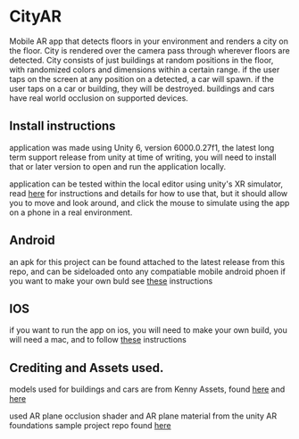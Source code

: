 # CityAR
 
Mobile AR app that detects floors in your environment and renders a city on the floor. 
City is rendered over the camera pass through wherever floors are detected.
City consists of just buildings at random positions in the floor, with randomized colors and dimensions within a certain range.
if the user taps on the screen at any position on a detected, a car will spawn.
if the user taps on a car or building, they will be destroyed.
buildings and cars have real world occlusion on supported devices.

## Install instructions

application was made using Unity 6, version 6000.0.27f1, the latest long term support release from unity at time of writing, you will need to install that or later version to open and run the application locally.

application can be tested within the local editor using unity's XR simulator, read [here](https://docs.unity3d.com/Packages/com.unity.xr.arfoundation@6.0/manual/xr-simulation/simulation-getting-started.html) for instructions and details for how to use that, but it should allow you to move and look around, and click the mouse to simulate using the app on a phone in a real environment. 

## Android

an apk for this project can be found attached to the latest release from this repo, and can be sideloaded onto any compatiable mobile android phoen
if you want to make your own buld see [these](https://docs.unity3d.com/Manual/android-BuildProcess.html) instructions

## IOS

if you want to run the app on ios, you will need to make your own build, you will need a mac, and to follow [these](https://docs.unity3d.com/Manual/iphone-BuildProcess.html) instructions

## Crediting and Assets used.

models used for buildings and cars are from Kenny Assets, found [here](https://kenney.nl/assets/city-kit-commercial) and [here](https://kenney.nl/assets/car-kit)

used AR plane occlusion shader and AR plane material from the unity AR foundations sample project repo found [here](https://github.com/Unity-Technologies/arfoundation-samples) 

